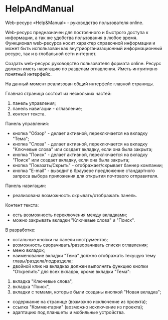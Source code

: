 # HelpAndManual
Web-ресурс «Help&Manual» - руководство пользователя online.

Web-ресурс предназначен для постоянного и быстрого доступа к информации, а так же удобства пользования в любое время.
Функционал web-ресурса носит характер справочной информации и может быть использован как внутриорганизационный информационный ресурс, так и в глобальной сети интернет.

Создать web-ресурс руководство пользователя формата online. Ресурс должен иметь навигацию по разделам оглавления. Иметь интуитивно понятный интерфейс.

На данный момент реализован общий интерфейс главной страницы.

Главная страница состоит из нескольких частей:
1. панель управления;
2. панель навигации - оглавление;
3. контент текста.

Панель управления:
- кнопка "Обзор" - делает активной, переключается на вкладку "Тема";
- кнопка "Слова" - делает активной, переключается на вкладку "Ключевые слова" или создает вкладку, если она была закрыта;
- кнопка "Поиск" - делает активной, переключается на вкладку "Поиск" или создает вкладку, если она была закрыта;
- кнопка "Показать/Скрыть" - отображает/скрывает баннер компании;
- кнопка "E-mail" - выводит в браузере предложение стандартного запроса выбора приложения для открытия почтового отправителя.

Панель навигации:
- реализована возможность скрывать/отображать панель.

Контент текста:
- есть возможность переключения между вкладками;
- можно закрывать вкладки "Ключевые слова" и "Поиск".

В разработке:
- остальные кнопки на панели инструментов;
- возможность сворачивать/разворачивать списки оглавления;
- меню вкладок;
- наименование вкладки "Тема" должно отображать текущую тему главы/раздела/подраздела;
- двойной клик на вкладках должен выполнять функцию кнопки "Открепить" для всех вкладок, кроме вкладки "Тема":
1) вкладка "Ключевые слова",
2) вкладка "Поиск",
3) вкладки с темами, которые были созданы кнопкой "Новая вкладка";
- содержание на странице (возможно исключение из проекта);
- ссылка "Комментарии" (возможно исключение из проекта);
- адаптацию под планшеты и мобильные устройства.